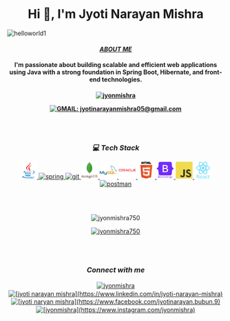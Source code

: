 <h1 align="center">Hi 👋, I'm Jyoti Narayan Mishra</h1>

![helloworld1](https://github.com/Jyonmishra750/Jyonmishra750/assets/135500427/bb2b9e2c-747c-4f00-a73f-1e1d356e1b7e)
<br>
<h4 align="center"><b><i><u>ABOUT ME</u></i></b><h4>
<h4 align="center">
  I'm passionate about building scalable and efficient web applications using Java with a strong foundation in Spring Boot, Hibernate, and front-end technologies.
<h4>
 <p align="center"> <a href="https://www.linkedin.com/in/jyoti-narayan-mishra" target="blank"><img src="https://img.shields.io/badge/LinkedIn-Profile-blue?&style=for-the-badge" alt="jyonmishra" /></a> </p>
  <p align="center"><a href="https://mail.google.com/jyotinarayanmishra05@gmail.com "><img src="https://img.shields.io/badge/jyotinarayanmishra05@gmail.com-REACH%20ME-green?style=social&logo=gmail&link=jyotinarayanmishra05@gmail.com " alt="GMAIL: jyotinarayanmishra05@gmail.com " /></a></p>
<br>
<br>

<h3 align="center"><b><i>💻 Tech Stack</i></b></h3>
<p align="center"> 
  <a href="https://www.java.com" target="_blank" rel="noreferrer"> <img src="https://raw.githubusercontent.com/devicons/devicon/master/icons/java/java-original.svg" alt="java" width="40" height="40"/> </a> 
  <a href="https://spring.io/" target="_blank" rel="noreferrer"> <img src="https://www.vectorlogo.zone/logos/springio/springio-icon.svg" alt="spring" width="40" height="40"/> </a> 
  <a href="https://git-scm.com/" target="_blank" rel="noreferrer"> <img src="https://www.vectorlogo.zone/logos/git-scm/git-scm-icon.svg" alt="git" width="40" height="40"/</a>  
  <a href="https://www.mongodb.com/" target="_blank" rel="noreferrer"> <img src="https://raw.githubusercontent.com/devicons/devicon/master/icons/mongodb/mongodb-original-wordmark.svg" alt="mongodb" width="40" height="40"/> </a> 
  <a href="https://www.mysql.com/" target="_blank" rel="noreferrer"> <img src="https://raw.githubusercontent.com/devicons/devicon/master/icons/mysql/mysql-original-wordmark.svg" alt="mysql" width="40" height="40"/> </a> 
  <a href="https://www.oracle.com/" target="_blank" rel="noreferrer"> <img src="https://raw.githubusercontent.com/devicons/devicon/master/icons/oracle/oracle-original.svg" alt="oracle" width="40" height="40"/> </a> 
  <a href="https://www.w3.org/html/" target="_blank" rel="noreferrer"> <img src="https://raw.githubusercontent.com/devicons/devicon/master/icons/html5/html5-original-wordmark.svg" alt="html5" width="40" height="40"/> </a> 
  <a href="https://getbootstrap.com" target="_blank" rel="noreferrer"> <img src="https://raw.githubusercontent.com/devicons/devicon/master/icons/bootstrap/bootstrap-plain-wordmark.svg" alt="bootstrap" width="40" height="40"/> </a>
  <a href="https://developer.mozilla.org/en-US/docs/Web/JavaScript" target="_blank" rel="noreferrer"> <img src="https://raw.githubusercontent.com/devicons/devicon/master/icons/javascript/javascript-original.svg" alt="javascript" width="40" height="40"/> </a>
  <a href="https://reactjs.org/" target="_blank" rel="noreferrer"> <img src="https://raw.githubusercontent.com/devicons/devicon/master/icons/react/react-original-wordmark.svg" alt="react" width="40" height="40"/> </a>
  <a href="https://postman.com" target="_blank" rel="noreferrer"> <img src="https://www.vectorlogo.zone/logos/getpostman/getpostman-icon.svg" alt="postman" width="40" height="40"/> </a> 
</p>
<br>
<br>

<p align="center"> <img src="https://komarev.com/ghpvc/?username=jyonmishra750&label=Profile%20views&color=0e75b6&style=flat" alt="jyonmishra750" /> </p>

<p align="center"> <a href="https://github.com/ryo-ma/github-profile-trophy"><img src="https://github-profile-trophy.vercel.app/?username=jyonmishra750" alt="jyonmishra750" /></a> </p>
<br>
<br>

<h3 align="center"><b><i>Connect with me</i></b></h3>
<p align="center">
<a href="https://twitter.com/jyonmishra" target="blank"><img align="center" src="https://raw.githubusercontent.com/rahuldkjain/github-profile-readme-generator/master/src/images/icons/Social/twitter.svg" alt="jyonmishra" height="30" width="40" />
</a>
<a href="https://www.linkedin.com/in/jyoti-narayan-mishra" target="blank"><img align="center" src="https://raw.githubusercontent.com/rahuldkjain/github-profile-readme-generator/master/src/images/icons/Social/linked-in-alt.svg" alt="[jyoti narayan mishra](https://www.linkedin.com/in/jyoti-narayan-mishra)" height="30" width="40" />
</a>
<a href="https://www.facebook.com/jyotinarayan.bubun.9" target="blank"><img align="center" src="https://raw.githubusercontent.com/rahuldkjain/github-profile-readme-generator/master/src/images/icons/Social/facebook.svg" alt="[jyoti naryan mishra](https://www.facebook.com/jyotinarayan.bubun.9)" height="30" width="40" />
</a>
<a href="https://www.instagram.com/jyonmishra" target="blank"><img align="center" src="https://raw.githubusercontent.com/rahuldkjain/github-profile-readme-generator/master/src/images/icons/Social/instagram.svg" alt="[jyonmishra](https://www.instagram.com/jyonmishra)" height="30" width="40" />
</a>
</p>
